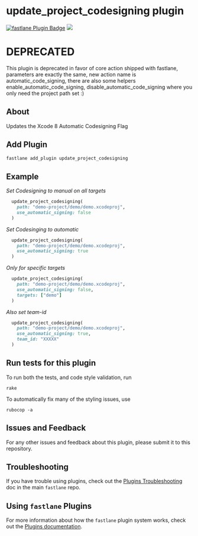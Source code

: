 # update_project_codesigning plugin

[![fastlane Plugin Badge](https://rawcdn.githack.com/fastlane/fastlane/master/fastlane/assets/plugin-badge.svg)](https://rubygems.org/gems/fastlane-plugin-update_project_codesigning)
![](http://ruby-gem-downloads-badge.herokuapp.com/fastlane-plugin-update_project_codesigning)


# DEPRECATED

This plugin is deprecated in favor of core action shipped with fastlane, parameters are exactly the same, new action name is automatic_code_signing, there are also some helpers enable_automatic_code_signing, disable_automatic_code_signing where you only need the project path set :)

## About

Updates the Xcode 8 Automatic Codesigning Flag



## Add Plugin

```bash
fastlane add_plugin update_project_codesigning
```


## Example

*Set Codesigning to manual on all targets*

```ruby
  update_project_codesigning(
    path: "demo-project/demo/demo.xcodeproj",
    use_automatic_signing: false
  )
```

*Set Codesinging to automatic*


```ruby
  update_project_codesigning(
    path: "demo-project/demo/demo.xcodeproj",
    use_automatic_signing: true
  )
```

*Only for specific targets*

```ruby
  update_project_codesigning(
    path: "demo-project/demo/demo.xcodeproj",
    use_automatic_signing: false,
    targets: ["demo"]
  )
```

*Also set team-id*

```ruby
  update_project_codesigning(
    path: "demo-project/demo/demo.xcodeproj",
    use_automatic_signing: true,
    team_id: "XXXXX"
  )
```


## Run tests for this plugin

To run both the tests, and code style validation, run

```
rake
```

To automatically fix many of the styling issues, use 
```
rubocop -a
```

## Issues and Feedback

For any other issues and feedback about this plugin, please submit it to this repository.

## Troubleshooting

If you have trouble using plugins, check out the [Plugins Troubleshooting](https://github.com/fastlane/fastlane/blob/master/fastlane/docs/PluginsTroubleshooting.md) doc in the main `fastlane` repo.

## Using `fastlane` Plugins

For more information about how the `fastlane` plugin system works, check out the [Plugins documentation](https://github.com/fastlane/fastlane/blob/master/fastlane/docs/Plugins.md).

